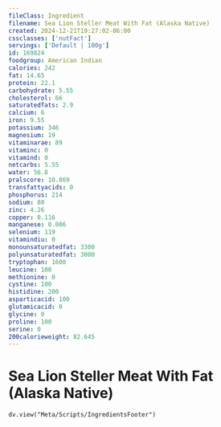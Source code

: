 ```yaml
---
fileClass: Ingredient
filename: Sea Lion Steller Meat With Fat (Alaska Native)
created: 2024-12-21T19:27:02-06:00
cssclasses: ['nutFact']
servings: ['Default | 100g']
id: 169824
foodgroup: American Indian
calories: 242
fat: 14.65
protein: 22.1
carbohydrate: 5.55
cholesterol: 66
saturatedfats: 2.9
calcium: 6
iron: 9.55
potassium: 346
magnesium: 19
vitaminarae: 89
vitaminc: 0
vitamind: 0
netcarbs: 5.55
water: 56.8
pralscore: 10.869
transfattyacids: 0
phosphorus: 214
sodium: 80
zinc: 4.26
copper: 0.116
manganese: 0.006
selenium: 119
vitamindiu: 0
monounsaturatedfat: 3300
polyunsaturatedfat: 3000
tryptophan: 1600
leucine: 100
methionine: 0
cystine: 100
histidine: 200
asparticacid: 100
glutamicacid: 0
glycine: 0
proline: 100
serine: 0
200calorieweight: 82.645
---
```


# Sea Lion Steller Meat With Fat (Alaska Native)

```dataviewjs
dv.view("Meta/Scripts/IngredientsFooter")
```